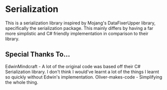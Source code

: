 # Serialization
This is a serialization library inspired by Mojang's DataFixerUpper library, specifically the serialization package.
This mainly differs by having a far more simplistic and C# friendly implementation in comparison to their library.

## Special Thanks To...
EdwinMindcraft - A lot of the original code was based off their C# Serialization library. I don't think I would've learnt a lot of the things I learnt so quickly without Edwin's implementation.
Oliver-makes-code - Simplifying the whole thing.

